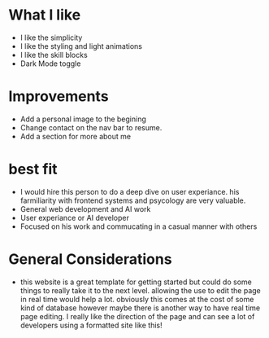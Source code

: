 # What I like
* I like the simplicity
* I like the styling and light animations
* I like the skill blocks
* Dark Mode toggle

# Improvements
* Add a personal image to the begining
* Change contact on the nav bar to resume.
* Add a section for more about me

# best fit
* I would hire this person to do a deep dive on user experiance. his farmiliarity with frontend systems and psycology are very valuable.
* General web development and AI work
* User experiance or AI developer
* Focused on his work and commucating in a casual manner with others

# General Considerations
* this website is a great template for getting started but could do some things to really take it to the next level. allowing the use to edit the page in real time would help a lot. obviously this comes at the cost of some kind of database however maybe there is another way to have real time page editing. I really like the direction of the page and can see a lot of developers using a formatted site like this!
